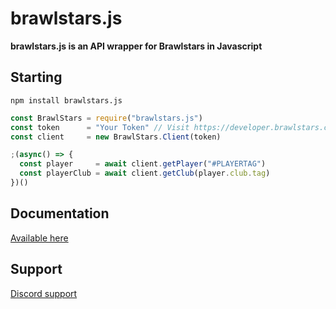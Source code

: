 # brawlstars.js

**brawlstars.js is an API wrapper for Brawlstars in Javascript**

## Starting

`npm install brawlstars.js`

```javascript
const BrawlStars = require("brawlstars.js")
const token      = "Your Token" // Visit https://developer.brawlstars.com/ to get a token
const client     = new BrawlStars.Client(token)

;(async() => {
  const player     = await client.getPlayer("#PLAYERTAG")
  const playerClub = await client.getClub(player.club.tag)
})()
```

## Documentation

[Available here](https://brawlstarsjs.docs.apiary.io/)

## Support

[Discord support](https://discord.gg/kA5DzqY)
